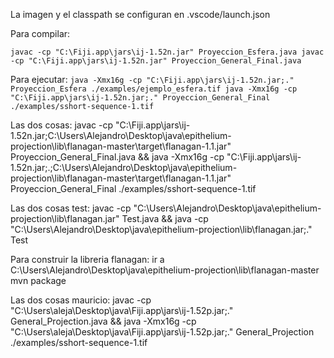 La imagen y el classpath se configuran en .vscode/launch.json

Para compilar:

`
javac -cp "C:\Fiji.app\jars\ij-1.52n.jar" Proyeccion_Esfera.java
javac -cp "C:\Fiji.app\jars\ij-1.52n.jar" Proyeccion_General_Final.java
`

Para ejecutar:
`
java -Xmx16g -cp "C:\Fiji.app\jars\ij-1.52n.jar;." Proyeccion_Esfera ./examples/ejemplo_esfera.tif
java -Xmx16g -cp "C:\Fiji.app\jars\ij-1.52n.jar;." Proyeccion_General_Final ./examples/sshort-sequence-1.tif
`

Las dos cosas:
javac -cp "C:\Fiji.app\jars\ij-1.52n.jar;C:\Users\Alejandro\Desktop\java\epithelium-projection\lib\flanagan-master\target\flanagan-1.1.jar" Proyeccion_General_Final.java && java -Xmx16g -cp "C:\Fiji.app\jars\ij-1.52n.jar;.;C:\Users\Alejandro\Desktop\java\epithelium-projection\lib\flanagan-master\target\flanagan-1.1.jar" Proyeccion_General_Final ./examples/sshort-sequence-1.tif

Las dos cosas test:
javac -cp "C:\Users\Alejandro\Desktop\java\epithelium-projection\lib\flanagan.jar" Test.java && java -cp "C:\Users\Alejandro\Desktop\java\epithelium-projection\lib\flanagan.jar;." Test 

Para construir la libreria flanagan:
ir a C:\Users\Alejandro\Desktop\java\epithelium-projection\lib\flanagan-master
mvn package



Las dos cosas mauricio:
javac -cp "C:\Users\aleja\Desktop\java\Fiji.app\jars\ij-1.52p.jar;." General_Projection.java && java -Xmx16g -cp "C:\Users\aleja\Desktop\java\Fiji.app\jars\ij-1.52p.jar;." General_Projection ./examples/sshort-sequence-1.tif
